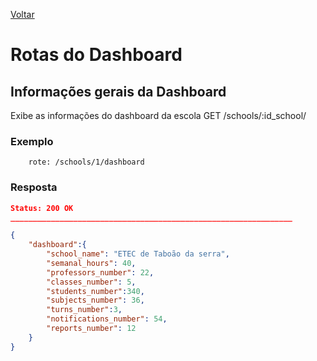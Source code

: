 [Voltar](menu.md)

# Rotas do Dashboard

## Informações gerais da Dashboard <a name="dashboard"></a>

Exibe as informações do dashboard da escola
GET /schools/:id_school/
### Exemplo
```
	rote: /schools/1/dashboard
```

### Resposta

```json
Status: 200 OK
_______________________________________________________________

{
    "dashboard":{
		"school_name": "ETEC de Taboão da serra",
		"semanal_hours": 40,
		"professors_number": 22,
		"classes_number": 5,
		"students_number":340,
		"subjects_number": 36,
		"turns_number":3,
		"notifications_number": 54,
		"reports_number": 12
    }
}
```